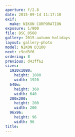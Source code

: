 ```yaml
---
aperture: f/2.8
date: 2015-09-14 11:17:10
exif:
  make: NIKON CORPORATION
exposure: 1/800
file: DSC_0560
gallery: 2015-autumn-holidays
layout: gallery-photo
model: NIKON D3100
next: c9cd3f6
ordering: 8
previous: d43ff62
sizes:
  1920x1080:
    height: 1080
    width: 1920
  640w:
    height: 360
    width: 640
  200x200:
    height: 200
    width: 200
  96x96:
    height: 96
    width: 96
title: 
---
```

